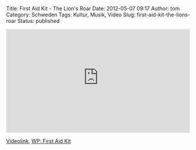 Title: First Aid Kit - The Lion's Roar
Date: 2012-05-07 09:17
Author: tom
Category: Schweden
Tags: Kultur, Musik, Video
Slug: first-aid-kit-the-lions-roar
Status: published

<iframe width="499" height="283" src="http://www.youtube-nocookie.com/embed/gekHV9DIjHc" frameborder="0" allowfullscreen></iframe>

[Videolink](https://www.youtube.com/watch?v=gekHV9DIjHc), [WP: First Aid
Kit](https://de.wikipedia.org/wiki/First_Aid_Kit)

